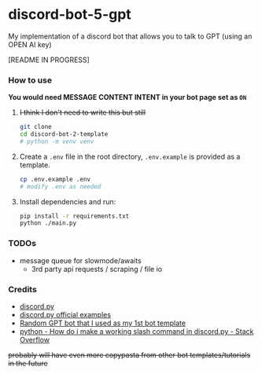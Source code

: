# discord-bot-5-gpt
My implementation of a discord bot that allows you to talk to GPT (using an OPEN AI key)

\[README IN PROGRESS\]

### How to use

**You would need MESSAGE CONTENT INTENT in your bot page set as `ON`**

1. ~~I think I don't need to write this but still~~
    ```bash
    git clone
    cd discord-bot-2-template
    # python -m venv venv
    ```

2. Create a `.env` file in the root directory, `.env.example` is provided as a template.
    ```bash
    cp .env.example .env
    # modify .env as needed
    ```

3. Install dependencies and run:

    ```bash
    pip install -r requirements.txt
    python ./main.py
    ```

### TODOs
- message queue for slowmode/awaits
  - 3rd party api requests / scraping / file io


### Credits

- [discord.py](https://discordpy.readthedocs.io/en/stable/)
- [discord.py official examples](https://github.com/Rapptz/discord.py/tree/master/examples)
- [Random GPT bot that I used as my 1st bot template](https://github.com/Zero6992/chatGPT-discord-bot)
- [python - How do i make a working slash command in discord.py - Stack Overflow](https://stackoverflow.com/questions/71165431/how-do-i-make-a-working-slash-command-in-discord-py)

~~probably will have even more copypasta from other bot templates/tutorials in the future~~
